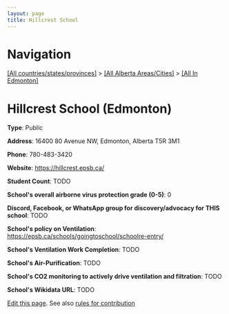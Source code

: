 ```yaml
---
layout: page
title: Hillcrest School
---
```

# Navigation

[[All countries/states/provinces]](../../..) > [[All Alberta Areas/Cities]](../..) > [[All In Edmonton]](..)

# Hillcrest School (Edmonton)

**Type**: Public

**Address**: 16400 80 Avenue NW, Edmonton, Alberta T5R 3M1

**Phone**: 780-483-3420

**Website**: <https://hillcrest.epsb.ca/>

**Student Count**: TODO

**School's overall airborne virus protection grade (0-5)**: 0

**Discord, Facebook, or WhatsApp group for discovery/advocacy for THIS school**: TODO

**School's policy on Ventilation**: <https://epsb.ca/schools/goingtoschool/schoolre-entry/>

**School's Ventilation Work Completion**: TODO

**School's Air-Purification**: TODO

**School's CO2 monitoring to actively drive ventilation and filtration**: TODO

**School's Wikidata URL**: TODO


[Edit this page](https://github.com/ventilate-schools/AB/edit/main/./Edmonton/Hillcrest_School.md). See also [rules for contribution](../../../contribution-rules/)